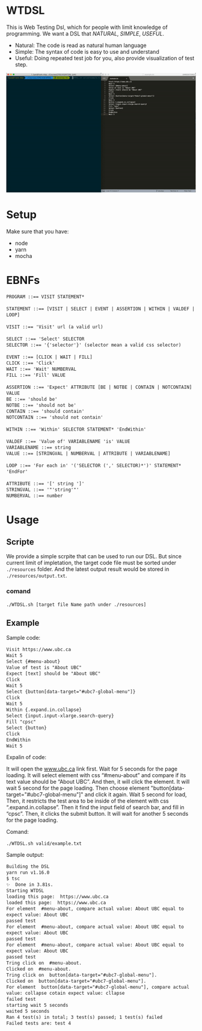 # WTDSL
This is Web Testing Dsl, which for people with limit knowledge of programming. We want a DSL that *NATURAL*, *SIMPLE*, *USEFUL*.

* Natural: The code is read as natural human language
* Simple: The syntax of code is easy to use and understand
* Useful: Doing repeated test job for you, also provide visualization of test step.

![WTDSL Demo](./resources/demo.gif)

# Setup

Make sure that you have:

* node
* yarn
* mocha

# EBNFs

```
PROGRAM ::== VISIT STATEMENT*

STATEMENT ::== [VISIT | SELECT | EVENT | ASSERTION | WITHIN | VALDEF | LOOP]

VISIT ::== 'Visit' url (a valid url)

SELECT ::== 'Select' SELECTOR
SELECTOR ::== '{'selector'}' (selector mean a valid css selector)

EVENT ::== [CLICK | WAIT | FILL]
CLICK ::== 'Click'
WAIT ::== 'Wait' NUMBERVAL
FILL ::== 'Fill' VALUE

ASSERTION ::== 'Expect' ATTRIBUTE [BE | NOTBE | CONTAIN | NOTCONTAIN] VALUE
BE ::== 'should be' 
NOTBE ::== 'should not be' 
CONTAIN ::== 'should contain' 
NOTCONTAIN ::== 'should not contain' 

WITHIN ::== 'Within' SELECTOR STATEMENT* 'EndWithin'

VALDEF ::== 'Value of' VARIABLENAME 'is' VALUE
VARIABLENAME ::== string
VALUE ::== [STRINGVAL | NUMBERVAL | ATTRIBUTE | VARIABLENAME]

LOOP ::== 'For each in' '('SELECTOR (',' SELECTOR)*')' STATEMENT* 'EndFor'

ATTRIBUTE ::== '[' string ']'
STRINGVAL ::== '"'string'"'
NUMBERVAL ::== number

```

# Usage

## Scripte

We provide a simple scrpite that can be used to run our DSL.
But since current limit of impletation, the target code file must be sorted under `./resources` folder. And the latest output result would be stored in `./resources/output.txt`.

### comand

```
./WTDSL.sh [target file Name path under ./resources]
```

## Example

Sample code:
```
Visit https://www.ubc.ca
Wait 5
Select {#menu-about}
Value of test is "About UBC"
Expect [text] should be "About UBC"
Click
Wait 5
Select {button[data-target="#ubc7-global-menu"]}
Click
Wait 5
Within {.expand.in.collapse}
Select {input.input-xlarge.search-query}
Fill "cpsc"
Select {button}
Click
EndWithin
Wait 5
```

Expalin of code:

It will open the www.ubc.ca link first. Wait for 5 seconds for the page loading. It will select element with css “#menu-about” and compare if its text value should be “About UBC”. And then, it will click the element. It will wait 5 second for the page loading. Then choose element "button[data-target="#ubc7-global-menu"]" and click it again. Wait 5 second for load, Then, it restricts the test area to be inside of the element with css “.expand.in.collapse”. Then it find the input field of search bar, and fill in “cpsc”. Then, it clicks the submit button. It will wait for another 5 seconds for the page loading.

Comand:
```
./WTDSL.sh valid/example.txt
```

Sample output:
```
Building the DSL
yarn run v1.16.0
$ tsc
✨  Done in 3.81s.
Starting WTDSL
loading this page:  https://www.ubc.ca
loaded this page:  https://www.ubc.ca
For element  #menu-about, compare actual value: About UBC equal to expect value: About UBC
passed test
For element  #menu-about, compare actual value: About UBC equal to expect value: About UBC
passed test
For element  #menu-about, compare actual value: About UBC equal to expect value: About UBC
passed test
Tring click on  #menu-about.
Clicked on  #menu-about.
Tring click on  button[data-target="#ubc7-global-menu"].
Clicked on  button[data-target="#ubc7-global-menu"].
For element  button[data-target="#ubc7-global-menu"], compare actual value: collapse cotain expect value: cllapse
failed test
starting wait 5 seconds
waited 5 seconds
Ran 4 test(s) in total; 3 test(s) passed; 1 test(s) failed
Failed tests are: test 4
```
